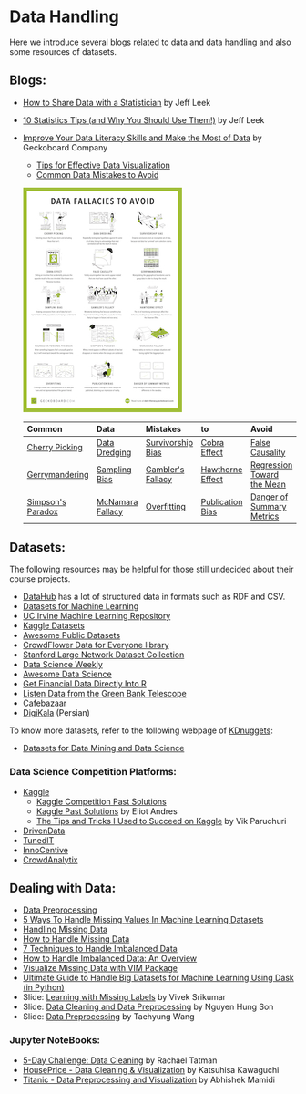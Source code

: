# Data Handling
Here we introduce several blogs related to data and data handling and also some resources of datasets. 

## Blogs: 
* [How to Share Data with a Statistician](https://github.com/jtleek/datasharing) by Jeff Leek <br>
* [ 10 Statistics Tips (and Why You Should Use Them!)](https://docs.google.com/presentation/d/1VZ_TnmyvC98lwTx5ukZm88y2dcg0S1uOIz5V8kwWSYI/edit?usp=sharing) by Jeff Leek <br>
* [Improve Your Data Literacy Skills and Make the Most of Data](https://www.geckoboard.com/learn/data-literacy/) by Geckoboard Company <br>
  - [Tips for Effective Data Visualization](https://www.geckoboard.com/learn/data-literacy/data-visualization-tips/) <br>
  - [Common Data Mistakes to Avoid](https://www.geckoboard.com/learn/data-literacy/statistical-fallacies/) <br>
    
  ![Poster](../Images/data-fallacies-to-avoid.jpg) <br>

  
  Common | Data |  Mistakes | to | Avoid
    -------- | ------- | --------| -----------| ----------
  [Cherry Picking](https://www.geckoboard.com/learn/data-literacy/statistical-fallacies/cherry-picking/) |  [Data Dredging](https://www.geckoboard.com/learn/data-literacy/statistical-fallacies/data-dredging/) | [Survivorship Bias](https://www.geckoboard.com/learn/data-literacy/statistical-fallacies/survivorship-bias/) | [Cobra Effect](https://www.geckoboard.com/learn/data-literacy/statistical-fallacies/cobra-effect/) | [False Causality](https://www.geckoboard.com/learn/data-literacy/statistical-fallacies/false-causality/)
  [Gerrymandering](https://www.geckoboard.com/learn/data-literacy/statistical-fallacies/gerrymandering/) | [Sampling Bias](https://www.geckoboard.com/learn/data-literacy/statistical-fallacies/sampling-bias/) | [Gambler's Fallacy](https://www.geckoboard.com/learn/data-literacy/statistical-fallacies/gamblers-fallacy/) | [Hawthorne Effect](https://www.geckoboard.com/learn/data-literacy/statistical-fallacies/hawthorne-effect/) | [Regression Toward the Mean](https://www.geckoboard.com/learn/data-literacy/statistical-fallacies/regression-toward-the-mean/)  
  [Simpson's Paradox](https://www.geckoboard.com/learn/data-literacy/statistical-fallacies/simpsons-paradox/) | [McNamara Fallacy](https://www.geckoboard.com/learn/data-literacy/statistical-fallacies/mcnamara-fallacy/) | [Overfitting](https://www.geckoboard.com/learn/data-literacy/statistical-fallacies/overfitting/) | [Publication Bias](https://www.geckoboard.com/learn/data-literacy/statistical-fallacies/publication-bias/) | [Danger of Summary Metrics](https://www.geckoboard.com/learn/data-literacy/statistical-fallacies/danger-of-summary-metrics/)
  

## Datasets:
The following resources may be helpful for those still undecided about their course projects. 
* [DataHub](https://datahub.io/) has a lot of structured data in formats such as RDF and CSV. 
* [Datasets for Machine Learning](https://www.datasetlist.com) 
* [UC Irvine Machine Learning Repository](http://archive.ics.uci.edu/ml/index.php)
* [Kaggle Datasets](https://www.kaggle.com/datasets)
* [Awesome Public Datasets](https://github.com/awesomedata/awesome-public-datasets)
* [CrowdFlower Data for Everyone library](http://www.crowdflower.com/data-for-everyone)
* [Stanford Large Network Dataset Collection](https://snap.stanford.edu/data/index.html)
* [Data Science Weekly](https://www.datascienceweekly.org/data-science-resources/data-science-datasets)
* [Awesome Data Science](https://github.com/bulutyazilim/awesome-datascience#data-sets)
* [Get Financial Data Directly Into R](https://www.quandl.com/tools/r)
* [Listen Data from the Green Bank Telescope](http://seti.berkeley.edu/frb-machine/)
* [Cafebazaar](https://research.cafebazaar.ir/visage/datasets/) 
* [DigiKala](https://www.dataacademy.ir/داده-های-باز-در-دیجی-کالا) (Persian)

To know more datasets, refer to the following webpage of [KDnuggets](https://www.kdnuggets.com/index.html):
* [Datasets for Data Mining and Data Science](https://www.kdnuggets.com/datasets/index.html)

### Data Science Competition Platforms:
* [Kaggle](https://www.kaggle.com/datasets)
  * [Kaggle Competition Past Solutions](http://www.chioka.in/kaggle-competition-solutions/) 
  * [Kaggle Past Solutions](https://ndres.me/kaggle-past-solutions/) by Eliot Andres 
  * [The Tips and Tricks I Used to Succeed on Kaggle](https://www.dataquest.io/blog/kaggle-tips-tricks/) by Vik Paruchuri 
* [DrivenData](http://www.drivendata.org)
* [TunedIT](http://www.tunedit.org)
* [InnoCentive](https://www.innocentive.com)
* [CrowdAnalytix](http://www.crowdanalytix.com)

## Dealing with Data:
* [Data Preprocessing](http://www.cs.ccsu.edu/~markov/ccsu_courses/DataMining-3.html)
* [5 Ways To Handle Missing Values In Machine Learning Datasets](https://www.analyticsindiamag.com/5-ways-handle-missing-values-machine-learning-datasets/)
* [Handling Missing Data](http://www.emgo.nl/kc/handling-missing-data/)
* [How to Handle Missing Data](https://towardsdatascience.com/how-to-handle-missing-data-8646b18db0d4)
* [7 Techniques to Handle Imbalanced Data](https://www.kdnuggets.com/2017/06/7-techniques-handle-imbalanced-data.html)
* [How to Handle Imbalanced Data: An Overview](https://www.datascience.com/blog/imbalanced-data)
* [Visualize Missing Data with VIM Package](https://www.datacamp.com/community/tutorials/visualize-data-vim-package)
* [Ultimate Guide to Handle Big Datasets for Machine Learning Using Dask (in Python)](https://www.analyticsvidhya.com/blog/2018/08/dask-big-datasets-machine_learning-python/)
* Slide: [Learning with Missing Labels](https://svivek.com/teaching/machine-learning/fall2018/slides/em/missing-labels.pdf) by Vivek Srikumar
* Slide: [Data Cleaning and Data Preprocessing](https://www.mimuw.edu.pl/~son/datamining/DM/4-preprocess.pdf) by Nguyen Hung Son
* Slide: [Data Preprocessing](http://www.csun.edu/~twang/595DM/Slides/Week2.pdf) by Taehyung Wang

### Jupyter NoteBooks:
* [5-Day Challenge: Data Cleaning](https://www.kaggle.com/getting-started/52652#post300638) by Rachael Tatman
* [HousePrice - Data Cleaning & Visualization](https://www.kaggle.com/code1110/houseprice-data-cleaning-visualization) by Katsuhisa Kawaguchi
* [Titanic - Data Preprocessing and Visualization](https://www.kaggle.com/abhishekmamidi/titanic-data-preprocessing-and-visualization) by Abhishek Mamidi
